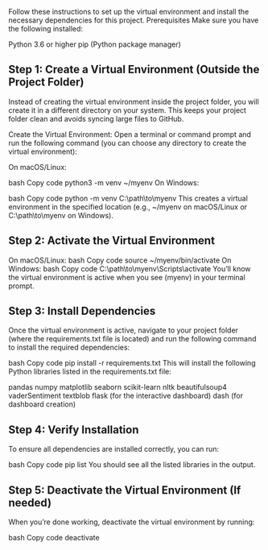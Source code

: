 Follow these instructions to set up the virtual environment and install the necessary dependencies for this project.
Prerequisites
Make sure you have the following installed:

Python 3.6 or higher
pip (Python package manager)
## Step 1: Create a Virtual Environment (Outside the Project Folder)
Instead of creating the virtual environment inside the project folder, you will create it in a different directory on your system. This keeps your project folder clean and avoids syncing large files to GitHub.

Create the Virtual Environment: Open a terminal or command prompt and run the following command (you can choose any directory to create the virtual environment):

On macOS/Linux:

bash
Copy code
python3 -m venv ~/myenv
On Windows:

bash
Copy code
python -m venv C:\path\to\myenv
This creates a virtual environment in the specified location (e.g., ~/myenv on macOS/Linux or C:\path\to\myenv on Windows).

## Step 2: Activate the Virtual Environment
On macOS/Linux:
bash
Copy code
source ~/myenv/bin/activate
On Windows:
bash
Copy code
C:\path\to\myenv\Scripts\activate
You’ll know the virtual environment is active when you see (myenv) in your terminal prompt.

## Step 3: Install Dependencies
Once the virtual environment is active, navigate to your project folder (where the requirements.txt file is located) and run the following command to install the required dependencies:

bash
Copy code
pip install -r requirements.txt
This will install the following Python libraries listed in the requirements.txt file:

pandas
numpy
matplotlib
seaborn
scikit-learn
nltk
beautifulsoup4
vaderSentiment
textblob
flask (for the interactive dashboard)
dash (for dashboard creation)
## Step 4: Verify Installation
To ensure all dependencies are installed correctly, you can run:

bash
Copy code
pip list
You should see all the listed libraries in the output.

## Step 5: Deactivate the Virtual Environment (If needed)
When you’re done working, deactivate the virtual environment by running:

bash
Copy code
deactivate
